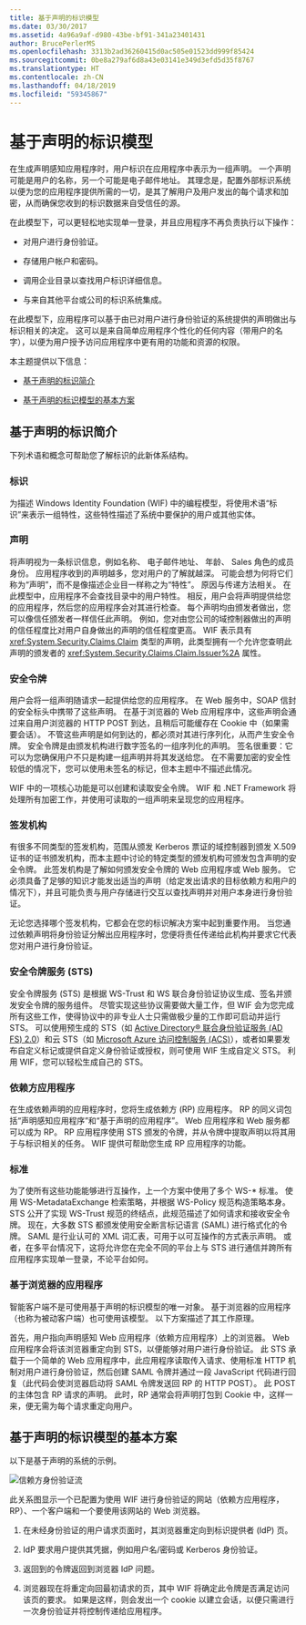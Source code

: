 ```yaml
---
title: 基于声明的标识模型
ms.date: 03/30/2017
ms.assetid: 4a96a9af-d980-43be-bf91-341a23401431
author: BrucePerlerMS
ms.openlocfilehash: 3313b2ad36260415d0ac505e01523dd999f85424
ms.sourcegitcommit: 0be8a279af6d8a43e03141e349d3efd5d35f8767
ms.translationtype: HT
ms.contentlocale: zh-CN
ms.lasthandoff: 04/18/2019
ms.locfileid: "59345867"
---
```

# <a name="claims-based-identity-model"></a>基于声明的标识模型
在生成声明感知应用程序时，用户标识在应用程序中表示为一组声明。 一个声明可能是用户的名称，另一个可能是电子邮件地址。 其理念是，配置外部标识系统以便为您的应用程序提供所需的一切，是其了解用户及用户发出的每个请求和加密，从而确保您收到的标识数据来自受信任的源。  
  
 在此模型下，可以更轻松地实现单一登录，并且应用程序不再负责执行以下操作：  
  
-   对用户进行身份验证。  
  
-   存储用户帐户和密码。  
  
-   调用企业目录以查找用户标识详细信息。  
  
-   与来自其他平台或公司的标识系统集成。  
  
 在此模型下，应用程序可以基于由已对用户进行身份验证的系统提供的声明做出与标识相关的决定。 这可以是来自简单应用程序个性化的任何内容（带用户的名字），以便为用户授予访问应用程序中更有用的功能和资源的权限。  
  
 本主题提供以下信息：  
  
-   [基于声明的标识简介](../../../docs/framework/security/claims-based-identity-model.md#BKMK_1)  
  
-   [基于声明的标识模型的基本方案](../../../docs/framework/security/claims-based-identity-model.md#BKMK_2)  
  
<a name="BKMK_1"></a>   
## <a name="introduction-to-claims-based-identity"></a>基于声明的标识简介  
 下列术语和概念可帮助您了解标识的此新体系结构。  
  
### <a name="identity"></a>标识  
 为描述 Windows Identity Foundation (WIF) 中的编程模型，将使用术语“标识”来表示一组特性，这些特性描述了系统中要保护的用户或其他实体。  
  
### <a name="claim"></a>声明  
 将声明视为一条标识信息，例如名称、 电子邮件地址、 年龄、 Sales 角色的成员身份。 应用程序收到的声明越多，您对用户的了解就越深。 可能会想为何将它们称为“声明”，而不是像描述企业目一样称之为“特性”。 原因与传递方法相关。 在此模型中，应用程序不会查找目录中的用户特性。 相反，用户会将声明提供给您的应用程序，然后您的应用程序会对其进行检查。 每个声明均由颁发者做出，您可以像信任颁发者一样信任此声明。 例如，您对由您公司的域控制器做出的声明的信任程度比对用户自身做出的声明的信任程度更高。 WIF 表示具有 <xref:System.Security.Claims.Claim> 类型的声明，此类型拥有一个允许您查明此声明的颁发者的 <xref:System.Security.Claims.Claim.Issuer%2A> 属性。  
  
### <a name="security-token"></a>安全令牌  
 用户会将一组声明随请求一起提供给您的应用程序。 在 Web 服务中，SOAP 信封的安全标头中携带了这些声明。 在基于浏览器的 Web 应用程序中，这些声明会通过来自用户浏览器的 HTTP POST 到达，且稍后可能缓存在 Cookie 中（如果需要会话）。 不管这些声明是如何到达的，都必须对其进行序列化，从而产生安全令牌。 安全令牌是由颁发机构进行数字签名的一组序列化的声明。 签名很重要：它可以为您确保用户不只是构建一组声明并将其发送给您。 在不需要加密的安全性较低的情况下，您可以使用未签名的标记，但本主题中不描述此情况。  
  
 WIF 中的一项核心功能是可以创建和读取安全令牌。 WIF 和 .NET Framework 将处理所有加密工作，并使用可读取的一组声明来呈现您的应用程序。  
  
### <a name="issuing-authority"></a>签发机构  
 有很多不同类型的签发机构，范围从颁发 Kerberos 票证的域控制器到颁发 X.509 证书的证书颁发机构，而本主题中讨论的特定类型的颁发机构可颁发包含声明的安全令牌。 此签发机构是了解如何颁发安全令牌的 Web 应用程序或 Web 服务。 它必须具备了足够的知识才能发出适当的声明（给定发出请求的目标依赖方和用户的情况下），并且可能负责与用户存储进行交互以查找声明并对用户本身进行身份验证。  
  
 无论您选择哪个签发机构，它都会在您的标识解决方案中起到重要作用。 当您通过依赖声明将身份验证分解出应用程序时，您便将责任传递给此机构并要求它代表您对用户进行身份验证。  
  
### <a name="security-token-service-sts"></a>安全令牌服务 (STS)  
 安全令牌服务 (STS) 是根据 WS-Trust 和 WS 联合身份验证协议生成、签名并颁发安全令牌的服务组件。 尽管实现这些协议需要做大量工作，但 WIF 会为您完成所有这些工作，使得协议中的非专业人士只需做极少量的工作即可启动并运行 STS。 可以使用预生成的 STS（如 [Active Directory® 联合身份验证服务 (AD FS) 2.0](https://go.microsoft.com/fwlink/?LinkID=247516)）和云 STS（如 [Microsoft Azure 访问控制服务 (ACS)](https://go.microsoft.com/fwlink/?LinkID=247517)），或者如果要发布自定义标记或提供自定义身份验证或授权，则可使用 WIF 生成自定义 STS。 利用 WIF，您可以轻松生成自己的 STS。  
  
### <a name="relying-party-application"></a>依赖方应用程序  
 在生成依赖声明的应用程序时，您将生成依赖方 (RP) 应用程序。 RP 的同义词包括“声明感知应用程序”和“基于声明的应用程序”。 Web 应用程序和 Web 服务都可以成为 RP。 RP 应用程序使用 STS 颁发的令牌，并从令牌中提取声明以将其用于与标识相关的任务。 WIF 提供可帮助您生成 RP 应用程序的功能。  
  
### <a name="standards"></a>标准  
 为了使所有这些功能能够进行互操作，上一个方案中使用了多个 WS-* 标准。 使用 WS-MetadataExchange 检索策略，并根据 WS-Policy 规范构造策略本身。 STS 公开了实现 WS-Trust 规范的终结点，此规范描述了如何请求和接收安全令牌。 现在，大多数 STS 都颁发使用安全断言标记语言 (SAML) 进行格式化的令牌。 SAML 是行业认可的 XML 词汇表，可用于以可互操作的方式表示声明。 或者，在多平台情况下，这将允许您在完全不同的平台上与 STS 进行通信并跨所有应用程序实现单一登录，不论平台如何。  
  
### <a name="browser-based-applications"></a>基于浏览器的应用程序  
 智能客户端不是可使用基于声明的标识模型的唯一对象。 基于浏览器的应用程序（也称为被动客户端）也可使用该模型。 以下方案描述了其工作原理。  
  
 首先，用户指向声明感知 Web 应用程序（依赖方应用程序）上的浏览器。 Web 应用程序会将该浏览器重定向到 STS，以便能够对用户进行身份验证。 此 STS 承载于一个简单的 Web 应用程序中，此应用程序读取传入请求、使用标准 HTTP 机制对用户进行身份验证，然后创建 SAML 令牌并通过一段 JavaScript 代码进行回复（此代码会使浏览器启动将 SAML 令牌发送回 RP 的 HTTP POST）。 此 POST 的主体包含 RP 请求的声明。 此时，RP 通常会将声明打包到 Cookie 中，这样一来，便无需为每个请求重定向用户。  
  
<a name="BKMK_2"></a>   
## <a name="basic-scenario-for-a-claims-based-identity-model"></a>基于声明的标识模型的基本方案  
 以下是基于声明的系统的示例。  
  
 ![信赖方身份验证流](../../../docs/framework/security/media/conc-relying-partner-processc.png "conc_relying_partner_processc")  
  
 此关系图显示一个已配置为使用 WIF 进行身份验证的网站（依赖方应用程序，RP）、一个客户端和一个要使用该网站的 Web 浏览器。  
  
1. 在未经身份验证的用户请求页面时，其浏览器重定向到标识提供者 (IdP) 页。  
  
2. IdP 要求用户提供其凭据，例如用户名/密码或 Kerberos 身份验证。  
  
3. 返回到的令牌返回到浏览器 IdP 问题。  
  
4. 浏览器现在将重定向回最初请求的页，其中 WIF 将确定此令牌是否满足访问该页的要求。 如果是这样，则会发出一个 cookie 以建立会话，以便只需进行一次身份验证并将控制传递给应用程序。
